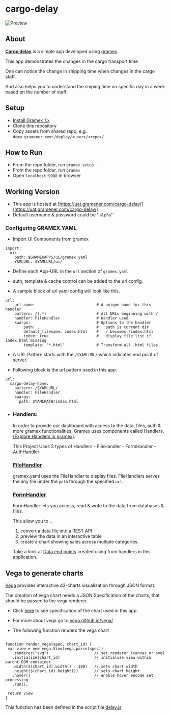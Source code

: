 # cargo-delay

![Preview](\preview.gif)

## About

**[Cargo delay](https://uat.gramener.com/cargo-delay/)** is a simple app developed using [gramex](https://github.com/gramener/gramex/).

This app demonstrates the changes in the cargo transport time

One can notice the change in shipping time when changes in the cargo staff.

And also helps you to understand the shiping time on specific day in a week based on the number of staff.

## Setup

- [Install Gramex 1.x](https://learn.gramener.com/guide/install/)
- Clone this repository
- Copy assets from shared repo, e.g. `demo.gramener.com:/deploy/<user>/<repo>/`

## How to Run

- From the repo folder, run `gramex setup .`
- From the repo folder, run `gramex`
- Open `localhost:9988` in browser

## Working Version

- This app is hosted at [https://uat.gramener.com/cargo-delay/](https://uat.gramener.com/cargo-delay/)
- Default username & password could be ''`alpha`''

### Configuring GRAMEX.YAML

- Import UI Components from gramex

```
import:
  ui:
    path: $GRAMEXAPPS/ui/gramex.yaml
    YAMLURL: $YAMLURL/ui/

```

- Define each App-URL in the `url` section of `gramex.yaml`

- auth, template & cache control can be added to the url config.

- A sample block of url yaml config will look like this.

```
url:
    url-name:                           # A unique name for this handler
    pattern: /(.*)                      # All URLs beginning with /
    handler: FileHandler                # Handler used
    kwargs:                             # Options to the handler
        path: .                         #   path is current dir
        default_filename: index.html    #   / becomes /index.html
        index: true                     #   display file list if index.html missing
        template: '*.html'              # Transform all .html files
```
- A URL Pattern starts with the `/$YAMLURL/` which indicates end point of server.

- Following block is the url pattern used in this app.

```
url:
  cargo-delay-home:
    pattern: /$YAMLURL/
    handler: FileHandler
    kwargs:
      path: $YAMLPATH/index.html
```

- ### Handlers:
    In order to provide our dashboard with access to the data, files, auth & more gramex functionalities, Gramex uses components called Handlers. [(Explore Handlers in gramex)](https://learn.gramener.com/guide/).

    This Project Uses 3 types of Handlers
        - FileHandler
        - FormHandler
        - AuthHandler

    ### [FileHandler](https://learn.gramener.com/guide/filehandler/)

    gramex.yaml uses the FileHandler to display files. FileHandlers serves the any file under the `path` through the specified `url`.



    ### [FormHandler](https://learn.gramener.com/guide/formhandler/)

    FormHandler lets you access, read & write to the data from databases & files.


    This allow you to ..
     1) convert a data file into a REST API
     2) preview the data in an interactive table
     3) create a chart showing sales across multiple categories.

    Take a look at [Data end points](\gramex.yaml#L35-L45) created using from handlers in this application.


## Vega to generate charts

[Vega](https://vega.github.io/vega/) provides interactive d3-charts visualization through JSON format.

The creation of vega chart needs a JSON Specification of the charts, that should be passed to the vega renderer.

 - Click [here](\js\components/delay_chart_config.js) to see specification of the chart used in this app.

 - For more about vega go to [vega.github.io/vega/](https://vega.github.io/vega/)

 - The following function renders the vega chart

 ```

function render_vega(spec, chart_id) {
  var view = new vega.View(vega.parse(spec))
    .renderer("svg")                    // set renderer (canvas or svg)
    .initialize(chart_id)               // initialize view within parent DOM container
    .width($(chart_id).width() - 100)   // sets chart width
    .height($(chart_id).height())       // sets chart height
    .hover()                            // enable hover encode set processing
    .run();

  return view
}

 ```

 This function has been defined in the script file [delay.js](\js\delay.js#L14)













